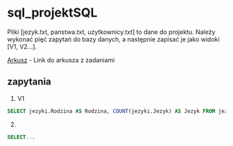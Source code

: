 # sql_projektSQL
Pliki [jezyk.txt, panstwa.txt, uzytkownicy.txt] to dane do projektu. Należy wykonać pięć zapytań do bazy danych, a następnie zapisać je jako widoki [V1, V2...].

[Arkusz](https://arkusze.pl/maturalne/informatyka-2020-czerwiec-matura-rozszerzona-2.pdf) - Link do arkusza z zadaniami

## zapytania

1. V1
```sql
SELECT jezyki.Rodzina AS Rodzina, COUNT(jezyki.Jezyk) AS Jezyk FROM jezyki GROUP BY Rodzina ORDER BY Jezyk DESC 
```

2.
```sql
SELECT...
```
